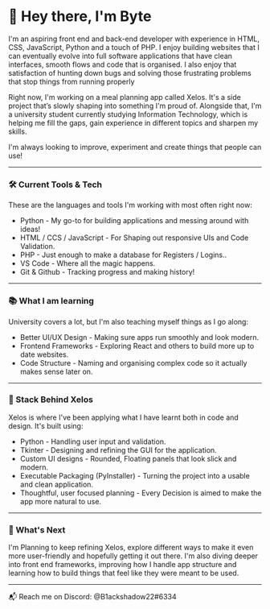 # 👋 Hey there, I'm Byte

I'm an aspiring front end and back-end developer with experience in HTML, CSS, JavaScript, Python and a touch of PHP. I enjoy building websites that I can eventually evolve into full software applications that have clean interfaces, smooth flows and code that is organised. I also enjoy that satisfaction of hunting down bugs and solving those frustrating problems that stop things from running properly

Right now, I'm working on a meal planning app called Xelos. It's a side project that’s slowly shaping into something I'm proud of. Alongside that, I'm a university student currently studying Information Technology, which is helping me fill the gaps, gain experience in different topics and sharpen my skills.

I'm always looking to improve, experiment and create things that people can use!

---

### 🛠️ Current Tools & Tech
These are the languages and tools I'm working with most often right now:
- Python - My go-to for building applications and messing around with ideas!
- HTML / CCS / JavaScript - For Shaping out responsive UIs and Code Validation.
- PHP - Just enough to make a database for Registers / Logins..
- VS Code - Where all the magic happens.
- Git & Github - Tracking progress and making history!

---

### 📚 What I am learning
University covers a lot, but I'm also teaching myself things as I go along:
- Better UI/UX Design - Making sure apps run smoothly and look modern.
- Frontend Frameworks - Exploring React and others to build more up to date websites.
- Code Structure - Naming and organising complex code so it actually makes sense later on.

---

### 🧩 Stack Behind Xelos
Xelos is where I've been applying what I have learnt both in code and design. It's built using:
- Python - Handling user input and validation.
- Tkinter - Designing and refining the GUI for the application.
- Custom UI designs - Rounded, Floating panels that look slick and modern.
- Executable Packaging (PyInstaller) - Turning the project into a usable and clean application.
- Thoughtful, user focused planning - Every Decision is aimed to make the app more natural to use.

---

### 📌 What's Next
I'm Planning to keep refining Xelos, explore different ways to make it even more user-friendly and hopefully getting it out there. I'm also diving deeper into front end frameworks, improving how I handle app structure and learning how to build things that feel like they were meant to be used.


--- 

📬 Reach me on Discord: @B1ackshadow22#6334

<!--
### 📊 GitHub Stats

![Byte's GitHub Stats](https://github-readme-stats.vercel.app/api?username=ByteDox&show_icons=true&theme=radical&hide=stars)  
![Top Langs](https://github-readme-stats.vercel.app/api/top-langs/?username=ByteDox&layout=compact&theme=radical)


Here are some ideas to get you started:

- 🔭 I’m currently working on ...
- 🌱 I’m currently learning ...
- 👯 I’m looking to collaborate on ...
- 🤔 I’m looking for help with ...
- 💬 Ask me about ...
- 📫 How to reach me: ...
- 😄 Pronouns: ...
- ⚡ Fun fact: ...
-->


